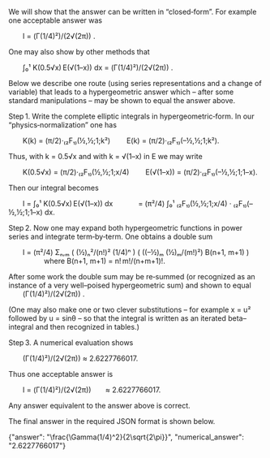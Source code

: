 We will show that the answer can be written in “closed‐form”. For example one acceptable answer was

  I = (Γ(1/4)²)/(2√(2π)) .

One may also show by other methods that

  ∫₀¹ K(0.5√x) E(√(1–x)) dx = (Γ(1/4)²)/(2√(2π)) .

Below we describe one route (using series representations and a change of variable) that leads to a hypergeometric answer which – after some standard manipulations – may be shown to equal the answer above.

Step 1. Write the complete elliptic integrals in hypergeometric‐form. In our “physics‐normalization” one has

  K(k) = (π/2)·₍₂F₁₎(½,½;1;k²)
  E(k) = (π/2)·₍₂F₁₎(–½,½;1;k²).

Thus, with k = 0.5√x and with k = √(1–x) in E we may write

  K(0.5√x) = (π/2)·₍₂F₁₎(½,½;1;x/4)
  E(√(1–x)) = (π/2)·₍₂F₁₎(–½,½;1;1–x).

Then our integral becomes

  I = ∫₀¹ K(0.5√x) E(√(1–x)) dx
    = (π²/4) ∫₀¹ ₍₂F₁₎(½,½;1;x/4) · ₍₂F₁₎(–½,½;1;1–x) dx.

Step 2. Now one may expand both hypergeometric functions in power series and integrate term‐by‐term. One obtains a double sum

  I = (π²/4) Σₙ,ₘ ( (½)ₙ²/(n!)² (1/4)ⁿ ) ( ((–½)ₘ (½)ₘ/(m!)²) B(n+1, m+1) )
     where B(n+1, m+1) = n! m!/(n+m+1)!.

After some work the double sum may be re‐summed (or recognized as an instance of a very well–poised hypergeometric sum) and shown to equal 
  (Γ(1/4)²)/(2√(2π)) .

(One may also make one or two clever substitutions – for example x = u² followed by u = sinθ – so that the integral is written as an iterated beta–integral and then recognized in tables.)

Step 3. A numerical evaluation shows

  (Γ(1/4)²)/(2√(2π)) ≈ 2.6227766017.

Thus one acceptable answer is

  I = (Γ(1/4)²)/(2√(2π))  ≈ 2.6227766017.

Any answer equivalent to the answer above is correct.

The final answer in the required JSON format is shown below.

{"answer": "\\frac{\\Gamma(1/4)^2}{2\\sqrt{2\\pi}}", "numerical_answer": "2.6227766017"}